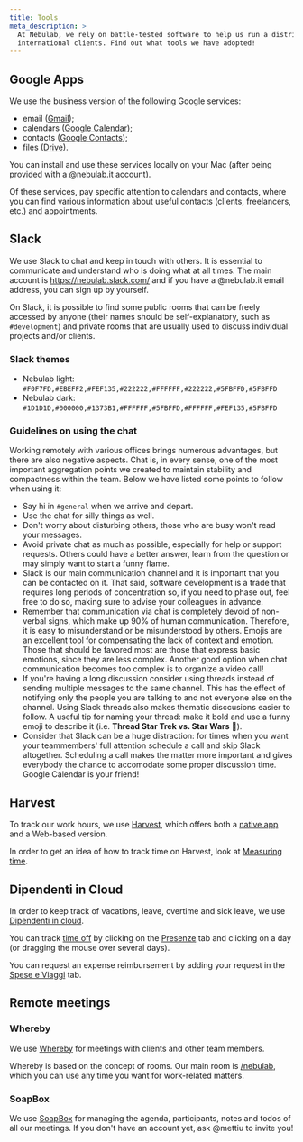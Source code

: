 ```yaml
---
title: Tools
meta_description: >
  At Nebulab, we rely on battle-tested software to help us run a distributed consulting firm with 
  international clients. Find out what tools we have adopted!
---
```

## Google Apps

We use the business version of the following Google services:

* email ([Gmail](https://mail.google.com));
* calendars ([Google Calendar](https://www.google.com/calendar/));
* contacts ([Google Contacts](https://www.google.com/contacts/));
* files ([Drive](https://drive.google.com)).

You can install and use these services locally on your Mac (after being provided with a @nebulab.it
account).

Of these services, pay specific attention to calendars and contacts, where you can find various
information about useful contacts (clients, freelancers, etc.) and appointments.

## Slack

We use Slack to chat and keep in touch with others. It is essential to communicate and understand
who is doing what at all times. The main account is <https://nebulab.slack.com/> and if you have a
@nebulab.it email address, you can sign up by yourself.

On Slack, it is possible to find some public rooms that can be freely accessed by anyone (their
names should be self-explanatory, such as `#development`) and private rooms that are usually used to
discuss individual projects and/or clients.

### Slack themes

* Nebulab light: `#F0F7FD,#EBEFF2,#FEF135,#222222,#FFFFFF,#222222,#5FBFFD,#5FBFFD`
* Nebulab dark: `#1D1D1D,#000000,#1373B1,#FFFFFF,#5FBFFD,#FFFFFF,#FEF135,#5FBFFD`

### Guidelines on using the chat

Working remotely with various offices brings numerous advantages, but there are also negative
aspects. Chat is, in every sense, one of the most important aggregation points we created to
maintain stability and compactness within the team. Below we have listed some points to follow when
using it:

* Say hi in `#general` when we arrive and depart.
* Use the chat for silly things as well.
* Don't worry about disturbing others, those who are busy won't read your messages.
* Avoid private chat as much as possible, especially for help or support requests. Others could
  have a better answer, learn from the question or may simply want to start a funny flame.
* Slack is our main communication channel and it is important that you can be contacted on it. That
  said, software development is a trade that requires long periods of concentration so, if you need
  to phase out, feel free to do so, making sure to advise your colleagues in advance.
* Remember that communication via chat is completely devoid of non-verbal signs, which make up 90%
  of human communication. Therefore, it is easy to misunderstand or be misunderstood by others.
  Emojis are an excellent tool for compensating the lack of context and emotion. Those that should
  be favored most are those that express basic emotions, since they are less complex. Another good
  option when chat communication becomes too complex is to organize a video call!
* If you're having a long discussion consider using threads instead of sending multiple messages
  to the same channel. This has the effect of notifying only the people you are talking to and not
  everyone else on the channel. Using Slack threads also makes thematic disccusions easier to follow.
  A useful tip for naming your thread: make it bold and use a funny emoji to describe it (i.e.
  **Thread Star Trek vs. Star Wars** 👾).
* Consider that Slack can be a huge distraction: for times when you want your teammembers' full
  attention schedule a call and skip Slack altogether. Scheduling a call makes the matter more
  important and gives everybody the chance to accomodate some proper discussion time. Google Calendar
  is your friend!

## Harvest

To track our work hours, we use [Harvest](https://nebulab.harvestapp.com/), which offers both a
[native app](https://www.getharvest.com/apps) and a Web-based version.

In order to get an idea of how to track time on Harvest, look at
[Measuring time](how-we-work/tracking-time).

## Dipendenti in Cloud

In order to keep track of vacations, leave, overtime and sick leave, we use
[Dipendenti in cloud](https://secure.dipendentincloud.it/app/dashboard).

You can track [time off](/people-ops/time-off-and-overtime) by clicking on the
[Presenze](https://secure.dipendentincloud.it/app/timesheet) tab and clicking on a day (or dragging
the mouse over several days).

You can request an expense reimbursement by adding your request in the
[Spese e Viaggi](https://secure.dipendentincloud.it/app/expenses) tab.

## Remote meetings

### Whereby

We use [Whereby](https://whereby.com/) for meetings with clients and other team members.

Whereby is based on the concept of rooms. Our main room is [/nebulab](https://appear.in/nebulab),
which you can use any time you want for work-related matters.

### SoapBox

We use [SoapBox](https://soapboxhq.com/) for managing the agenda, participants, notes and todos of
all our meetings. If you don't have an account yet, ask @mettiu to invite you!
